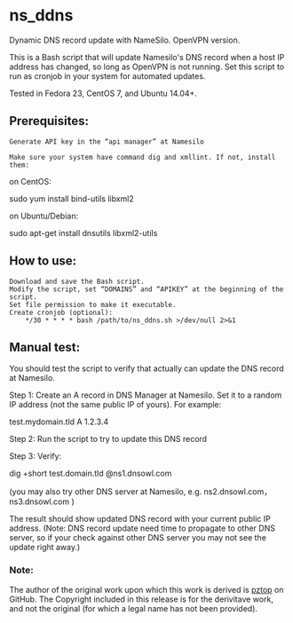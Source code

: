 # ns_ddns
Dynamic DNS record update with NameSilo. OpenVPN version.


This is a Bash script that will update Namesilo's DNS record when a host IP address has changed, so long as OpenVPN is not running. Set this script to run as cronjob in your system for automated updates.

Tested in Fedora 23, CentOS 7, and Ubuntu 14.04+.
## Prerequisites:

    Generate API key in the “api manager” at Namesilo

    Make sure your system have command dig and xmllint. If not, install them:

on CentOS:

sudo yum install bind-utils libxml2

on Ubuntu/Debian:

sudo apt-get install dnsutils libxml2-utils
## How to use:

    Download and save the Bash script.
    Modify the script, set “DOMAINS” and “APIKEY” at the beginning of the script.
    Set file permission to make it executable.
    Create cronjob (optional):
        */30 * * * * bash /path/to/ns_ddns.sh >/dev/null 2>&1

## Manual test:

You should test the script to verify that actually can update the DNS record at Namesilo.

Step 1: Create an A record in DNS Manager at Namesilo. Set it to a random IP address (not the same public IP of yours). For example:

test.mydomain.tld A 1.2.3.4

Step 2: Run the script to try to update this DNS record

Step 3: Verify:

dig +short test.domain.tld @ns1.dnsowl.com

(you may also try other DNS server at Namesilo, e.g. ns2.dnsowl.com， ns3.dnsowl.com )

The result should show updated DNS record with your current public IP address. (Note: DNS record update need time to propagate to other DNS server, so if your check against other DNS server you may not see the update right away.)

### Note:
The author of the original work upon which this work is derived is [pztop](https://github.com/pztop/namesilo_ddns) on GitHub. The Copyright included in this release is for the derivitave work, and not the original (for which a legal name has not been provided).
